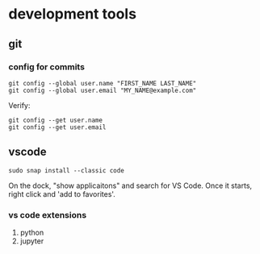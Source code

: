 # development tools

## git
### config for commits
    git config --global user.name "FIRST_NAME LAST_NAME"
    git config --global user.email "MY_NAME@example.com"

Verify:

    git config --get user.name
    git config --get user.email 

## vscode
```
sudo snap install --classic code
```
On the dock, "show applicaitons" and search for VS Code. Once it starts, right click and 'add to favorites'.

### vs code extensions

1. python
2. jupyter

